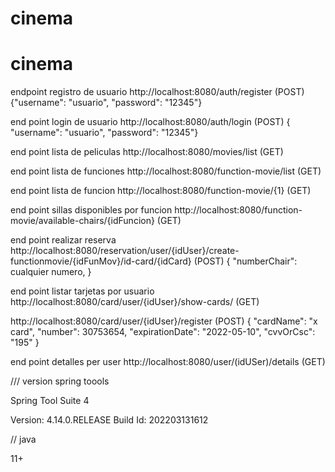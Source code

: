 # cinema



# cinema
endpoint registro de usuario http://localhost:8080/auth/register (POST)
  {"username": "usuario",
  "password": "12345"}
   
end point login de usuario http://localhost:8080/auth/login (POST)
 { "username": "usuario",
  "password": "12345"}

end point lista de peliculas http://localhost:8080/movies/list (GET)

end point lista de funciones http://localhost:8080/function-movie/list (GET)

end point lista de funcion http://localhost:8080/function-movie/{1} (GET)

end point sillas disponibles por funcion http://localhost:8080/function-movie/available-chairs/{idFuncion} (GET)

end point realizar reserva http://localhost:8080/reservation/user/{idUser}/create-functionmovie/{idFunMov}/id-card/{idCard} (POST)
{
"numberChair": cualquier numero,
}

end point listar tarjetas  por usuario http://localhost:8080/card/user/{idUser}/show-cards/ (GET)

http://localhost:8080/card/user/{idUser}/register (POST) 
   {
   "cardName": "x card",
    "number": 30753654,
    "expirationDate": "2022-05-10",
    "cvvOrCsc": "195"
    }
   
end point detalles per user http://localhost:8080/user/(idUSer)/details (GET)


/// version spring toools 

Spring Tool Suite 4 

Version: 4.14.0.RELEASE
Build Id: 202203131612

// java

11+
